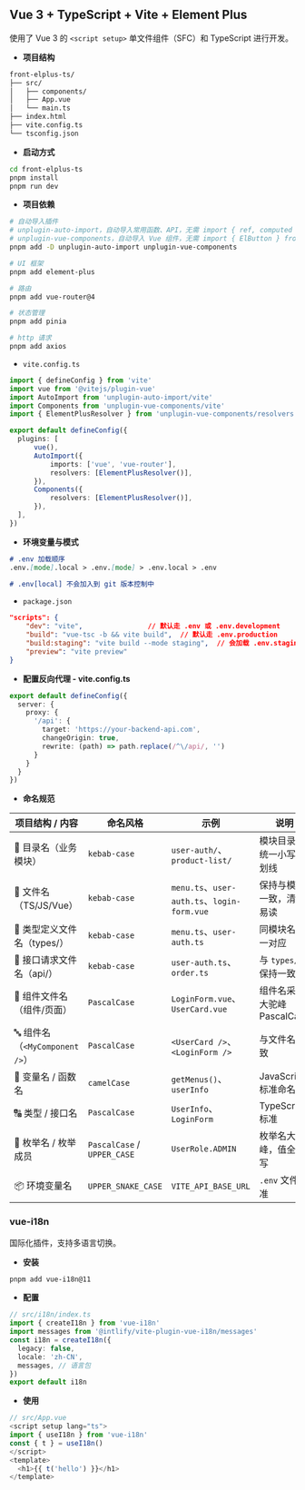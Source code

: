 
## Vue 3 + TypeScript + Vite + Element Plus

使用了 Vue 3 的 `<script setup>` 单文件组件（SFC）和 TypeScript 进行开发。
- **项目结构**
```markdown
front-elplus-ts/
├── src/
│   ├── components/
│   ├── App.vue
│   └── main.ts
├── index.html
├── vite.config.ts
└── tsconfig.json
```


- **启动方式**
```bash
cd front-elplus-ts
pnpm install
pnpm run dev
```

- **项目依赖**
```bash
# 自动导入插件
# unplugin-auto-import，自动导入常用函数、API，无需 import { ref, computed } from 'vue'
# unplugin-vue-components，自动导入 Vue 组件，无需 import { ElButton } from 'element-plus'
pnpm add -D unplugin-auto-import unplugin-vue-components

# UI 框架
pnpm add element-plus

# 路由
pnpm add vue-router@4

# 状态管理
pnpm add pinia

# http 请求
pnpm add axios
```

- `vite.config.ts`
```Typescript
import { defineConfig } from 'vite'
import vue from '@vitejs/plugin-vue'
import AutoImport from 'unplugin-auto-import/vite'
import Components from 'unplugin-vue-components/vite'
import { ElementPlusResolver } from 'unplugin-vue-components/resolvers'

export default defineConfig({
  plugins: [
      vue(),
      AutoImport({
          imports: ['vue', 'vue-router'],
          resolvers: [ElementPlusResolver()],
      }),
      Components({
          resolvers: [ElementPlusResolver()],
      }),
  ],
})
```
- **环境变量与模式**
```md
# .env 加载顺序
.env.[mode].local > .env.[mode] > .env.local > .env

# .env[local] 不会加入到 git 版本控制中
```

- `package.json`
```json
"scripts": {
    "dev": "vite",                // 默认走 .env 或 .env.development
    "build": "vue-tsc -b && vite build",  // 默认走 .env.production
    "build:staging": "vite build --mode staging",  // 会加载 .env.staging 文件
    "preview": "vite preview"
}
```

- **配置反向代理 - vite.config.ts**
```typescript
export default defineConfig({
  server: {
    proxy: {
      '/api': {
        target: 'https://your-backend-api.com',
        changeOrigin: true,
        rewrite: (path) => path.replace(/^\/api/, '')
      }
    }
  }
})
```

- **命名规范**

| 项目结构 / 内容                 | 命名风格                        | 示例                                        | 说明                  |
| ------------------------- | --------------------------- | ----------------------------------------- | ------------------- |
| 📁 目录名（业务模块）              | `kebab-case`                | `user-auth/`、`product-list/`              | 模块目录，统一小写中划线        |
| 📄 文件名（TS/JS/Vue）         | `kebab-case`                | `menu.ts`、`user-auth.ts`、`login-form.vue` | 保持与模块一致，清晰易读        |
| 📄 类型定义文件名（types/）        | `kebab-case`                | `menu.ts`、`user-auth.ts`                  | 同模块名一一对应            |
| 📄 接口请求文件名（api/）          | `kebab-case`                | `user-auth.ts`、`order.ts`                 | 与 `types/` 保持一致     |
| 📄 组件文件名（组件/页面）           | `PascalCase`                | `LoginForm.vue`、`UserCard.vue`            | 组件名采用大驼峰 PascalCase |
| 🔤 组件名（`<MyComponent />`） | `PascalCase`                | `<UserCard />`、`<LoginForm />`            | 与文件名一致              |
| 🧩 变量名 / 函数名              | `camelCase`                 | `getMenus()`、`userInfo`                   | JavaScript 标准命名     |
| 🔠 类型 / 接口名               | `PascalCase`                | `UserInfo`、`LoginForm`                    | TypeScript 标准       |
| 🧪 枚举名 / 枚举成员             | `PascalCase` / `UPPER_CASE` | `UserRole.ADMIN`                          | 枚举名大驼峰，值全大写         |
| 📦 环境变量名                  | `UPPER_SNAKE_CASE`          | `VITE_API_BASE_URL`                       | `.env` 文件标准         |

### vue-i18n

国际化插件，支持多语言切换。
- **安装**
```bash
pnpm add vue-i18n@11
```
- **配置**
```Typescript
// src/i18n/index.ts
import { createI18n } from 'vue-i18n'
import messages from '@intlify/vite-plugin-vue-i18n/messages'
const i18n = createI18n({
  legacy: false,
  locale: 'zh-CN',
  messages, // 语言包
})
export default i18n
```
- **使用**
```Typescript
// src/App.vue
<script setup lang="ts">
import { useI18n } from 'vue-i18n'
const { t } = useI18n()
</script>
<template>
  <h1>{{ t('hello') }}</h1>
</template>
```